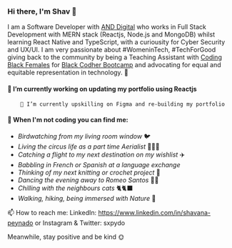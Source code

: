 ### Hi there, I'm Shav 👋 

I am a Software Developer with [AND Digital](https://www.and.digital) who works in Full Stack Development with MERN stack (Reactjs, Node.js and MongoDB) whilst learning React Native and TypeScript, with a curiousity for Cyber Security and UX/UI. I am very passionate about #WomeninTech, #TechForGood giving back to the community by being a Teaching Assistant with [Coding Black Females](https://codingblackfemales.com/) for [Black Codher Bootcamp](https://blackcodher.com/) and advocating for equal and equitable representation in technology. 🤎 

#### 🔭 I’m currently working on updating my portfolio using Reactjs
        🌱 I’m currently upskilling on Figma and re-building my portfolio

#### 💃 When I'm not coding you can find me:

* _Birdwatching from my living room window_ 🐦
* _Living the circus life as a part time Aerialist_ 🤸🏾‍♂️
* _Catching a flight to my next destination on my wishlist_ ✈️
* _Babbling in French or Spanish at a language exchange_ 
* _Thinking of my next knitting or crochet project_ 🧶
* _Dancing the evening away to Romeo Santos_ 💃🏾
* _Chilling with the neighbours cats_ 🐈🐈‍⬛
* _Walking, hiking, being immersed with Nature_ 🍃


📫 How to reach me: LinkedIn: https://www.linkedin.com/in/shavana-peynado or Instagram & Twitter: sxpydo

Meanwhile, stay positive and be kind 🌞

<!--
**sxpydo/sxpydo** is a ✨ _special_ ✨ repository because its `README.md` (this file) appears on your GitHub profile.

Here are some ideas to get you started:

- 🔭 I’m currently working on ...
- 🌱 I’m currently learning ...
- 👯 I’m looking to collaborate on ...
- 🤔 I’m looking for help with ...
- 💬 Ask me about ...
- 📫 How to reach me: ...
- 😄 Pronouns: ...
- ⚡ Fun fact: ...
-->
